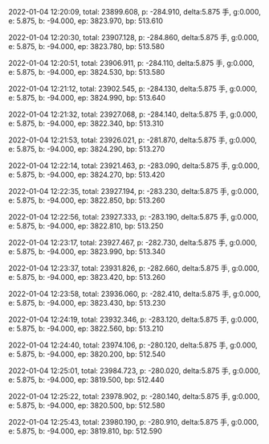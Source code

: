 2022-01-04 12:20:09, total: 23899.608, p: -284.910, delta:5.875 手, g:0.000, e: 5.875, b: -94.000, ep: 3823.970, bp: 513.610

2022-01-04 12:20:30, total: 23907.128, p: -284.860, delta:5.875 手, g:0.000, e: 5.875, b: -94.000, ep: 3823.780, bp: 513.580

2022-01-04 12:20:51, total: 23906.911, p: -284.110, delta:5.875 手, g:0.000, e: 5.875, b: -94.000, ep: 3824.530, bp: 513.580

2022-01-04 12:21:12, total: 23902.545, p: -284.130, delta:5.875 手, g:0.000, e: 5.875, b: -94.000, ep: 3824.990, bp: 513.640

2022-01-04 12:21:32, total: 23927.068, p: -284.140, delta:5.875 手, g:0.000, e: 5.875, b: -94.000, ep: 3822.340, bp: 513.310

2022-01-04 12:21:53, total: 23926.021, p: -281.870, delta:5.875 手, g:0.000, e: 5.875, b: -94.000, ep: 3824.290, bp: 513.270

2022-01-04 12:22:14, total: 23921.463, p: -283.090, delta:5.875 手, g:0.000, e: 5.875, b: -94.000, ep: 3824.270, bp: 513.420

2022-01-04 12:22:35, total: 23927.194, p: -283.230, delta:5.875 手, g:0.000, e: 5.875, b: -94.000, ep: 3822.850, bp: 513.260

2022-01-04 12:22:56, total: 23927.333, p: -283.190, delta:5.875 手, g:0.000, e: 5.875, b: -94.000, ep: 3822.810, bp: 513.250

2022-01-04 12:23:17, total: 23927.467, p: -282.730, delta:5.875 手, g:0.000, e: 5.875, b: -94.000, ep: 3823.990, bp: 513.340

2022-01-04 12:23:37, total: 23931.826, p: -282.660, delta:5.875 手, g:0.000, e: 5.875, b: -94.000, ep: 3823.420, bp: 513.260

2022-01-04 12:23:58, total: 23936.060, p: -282.410, delta:5.875 手, g:0.000, e: 5.875, b: -94.000, ep: 3823.430, bp: 513.230

2022-01-04 12:24:19, total: 23932.346, p: -283.120, delta:5.875 手, g:0.000, e: 5.875, b: -94.000, ep: 3822.560, bp: 513.210

2022-01-04 12:24:40, total: 23974.106, p: -280.120, delta:5.875 手, g:0.000, e: 5.875, b: -94.000, ep: 3820.200, bp: 512.540

2022-01-04 12:25:01, total: 23984.723, p: -280.020, delta:5.875 手, g:0.000, e: 5.875, b: -94.000, ep: 3819.500, bp: 512.440

2022-01-04 12:25:22, total: 23978.902, p: -280.140, delta:5.875 手, g:0.000, e: 5.875, b: -94.000, ep: 3820.500, bp: 512.580

2022-01-04 12:25:43, total: 23980.190, p: -280.910, delta:5.875 手, g:0.000, e: 5.875, b: -94.000, ep: 3819.810, bp: 512.590
